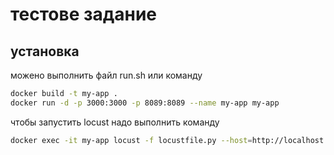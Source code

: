 # тестове задание
## установка
можено выполнить файл run.sh или команду 
```sh
docker build -t my-app .
docker run -d -p 3000:3000 -p 8089:8089 --name my-app my-app
```
чтобы запустить locust надо выполнить команду 
```sh
docker exec -it my-app locust -f locustfile.py --host=http://localhost:3000
```
